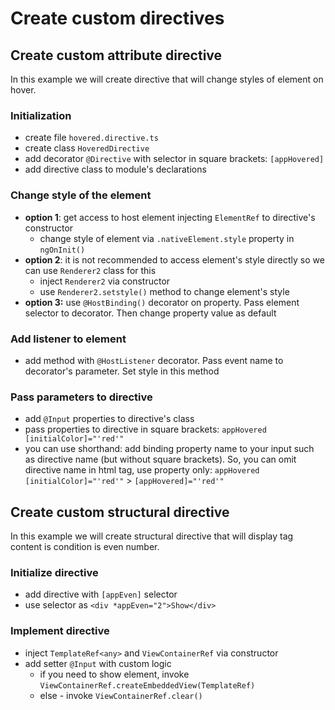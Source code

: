 # Create custom directives

## Create custom attribute directive

In this example we will create directive that will change styles of element on hover.

### Initialization

- create file `hovered.directive.ts`
- create class `HoveredDirective`
- add decorator `@Directive` with selector in square brackets: `[appHovered]`
- add directive class to module's declarations

### Change style of the element

- **option 1**: get access to host element injecting `ElementRef` to directive's constructor
  - change style of element via `.nativeElement.style` property in `ngOnInit()`
- **option 2**: it is not recommended to access element's style directly so we can use `Renderer2` class for this
  - inject `Renderer2` via constructor
  - use `Renderer2.setstyle()` method to change element's style
- **option 3:** use `@HostBinding()` decorator on property. Pass element selector to decorator. Then change property value as default

### Add listener to element

- add method with `@HostListener` decorator. Pass event name to decorator's parameter. Set style in this method

### Pass parameters to directive

- add `@Input` properties to directive's class
- pass properties to directive in square brackets: `appHovered [initialColor]="'red'"`
- you can use shorthand: add binding property name to your input such as directive name (but without square brackets). So, you can omit directive name in html tag, use property only: `appHovered [initialColor]="'red'"` > `[appHovered]="'red'"`

## Create custom structural directive

In this example we will create structural directive that will display tag content is condition is even number.

### Initialize directive

- add directive with `[appEven]` selector
- use selector as `<div *appEven="2">Show</div>`

### Implement directive

- inject `TemplateRef<any>` and `ViewContainerRef` via constructor
- add setter `@Input` with custom logic
  - if you need to show element, invoke `ViewContainerRef.createEmbeddedView(TemplateRef)`
  - else - invoke `ViewContainerRef.clear()`